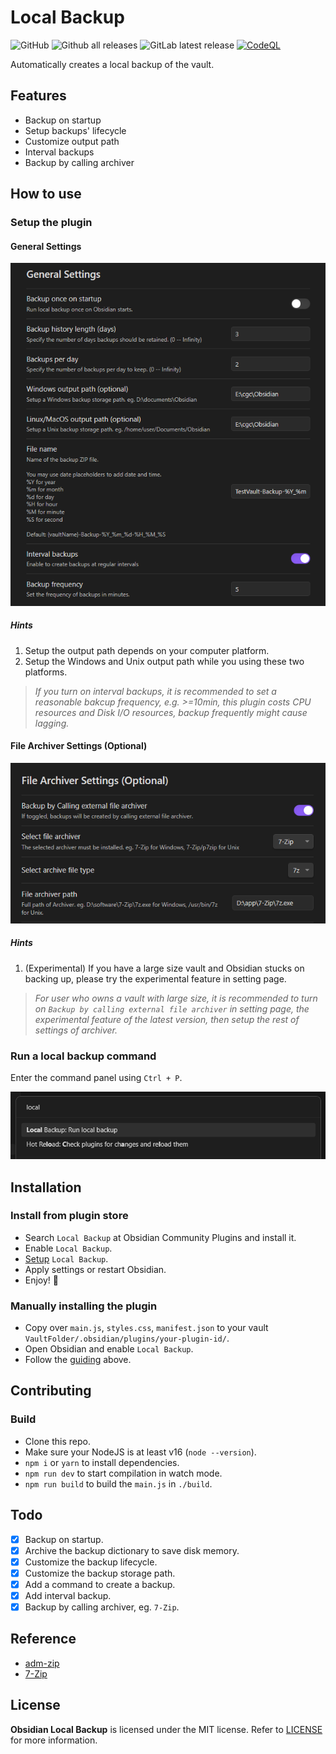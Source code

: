 # Local Backup

![GitHub](https://img.shields.io/github/license/cgcel/obsidian-local-backup)
![Github all releases](https://img.shields.io/github/downloads/cgcel/obsidian-local-backup/total.svg)
![GitLab latest release](https://badgen.net/github/release/cgcel/obsidian-local-backup)
[![CodeQL](https://github.com/cgcel/obsidian-local-backup/actions/workflows/codeql.yml/badge.svg?branch=master)](https://github.com/cgcel/obsidian-local-backup/actions/workflows/codeql.yml)

Automatically creates a local backup of the vault.

## Features

- Backup on startup
- Setup backups' lifecycle
- Customize output path
- Interval backups
- Backup by calling archiver

## How to use

### Setup the plugin

#### General Settings

![general-settings](screenshot/general-settings.png)

##### Hints

1. Setup the output path depends on your computer platform.
2. Setup the Windows and Unix output path while you using these two platforms.

> *If you turn on interval backups, it is recommended to set a reasonable bakcup frequency, e.g. >=10min, this plugin costs CPU resources and Disk I/O resources, backup frequently might cause lagging.*

#### File Archiver Settings (Optional)

![file-archiver-settings](screenshot/file-archiver-settings.png)

##### Hints

1. (Experimental) If you have a large size vault and Obsidian stucks on backing up, please try the experimental feature in setting page.

> *For user who owns a vault with large size, it is recommended to turn on `Backup by calling external file archiver` in setting page, the experimental feature of the latest version, then setup the rest of settings of archiver.*

### Run a local backup command

Enter the command panel using `Ctrl + P`.

![run-command](screenshot/run-command.png)

## Installation

### Install from plugin store

- Search `Local Backup` at Obsidian Community Plugins and install it.
- Enable `Local Backup`.
- [Setup](#how-to-use) `Local Backup`.
- Apply settings or restart Obsidian.
- Enjoy! 🎉

### Manually installing the plugin

- Copy over `main.js`, `styles.css`, `manifest.json` to your vault `VaultFolder/.obsidian/plugins/your-plugin-id/`.
- Open Obsidian and enable `Local Backup`.
- Follow the [guiding](#install-from-plugin-store) above.

## Contributing

### Build

- Clone this repo.
- Make sure your NodeJS is at least v16 (`node --version`).
- `npm i` or `yarn` to install dependencies.
- `npm run dev` to start compilation in watch mode.
- `npm run build` to build the `main.js` in `./build`.

## Todo

- [x] Backup on startup.
- [x] Archive the backup dictionary to save disk memory.
- [x] Customize the backup lifecycle.
- [x] Customize the backup storage path.
- [x] Add a command to create a backup.
- [x] Add interval backup.
- [x] Backup by calling archiver, eg. `7-Zip`.

## Reference

- [adm-zip](https://github.com/cthackers/adm-zip)
- [7-Zip](https://www.7-zip.org/)

## License

**Obsidian Local Backup** is licensed under the MIT license. Refer to [LICENSE](https://github.com/cgcel/obsidian-local-backup/blob/master/LICENSE) for more information.
